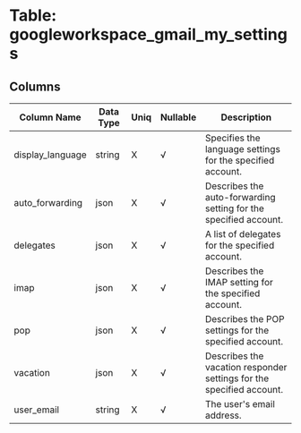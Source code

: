 # Table: googleworkspace_gmail_my_settings

## Columns 

|  Column Name   |  Data Type  | Uniq | Nullable | Description | 
|  ----  | ----  | ----  | ----  | ---- | 
| display_language | string | X | √ | Specifies the language settings for the specified account. | 
| auto_forwarding | json | X | √ | Describes the auto-forwarding setting for the specified account. | 
| delegates | json | X | √ | A list of delegates for the specified account. | 
| imap | json | X | √ | Describes the IMAP setting for the specified account. | 
| pop | json | X | √ | Describes the POP settings for the specified account. | 
| vacation | json | X | √ | Describes the vacation responder settings for the specified account. | 
| user_email | string | X | √ | The user's email address. | 


